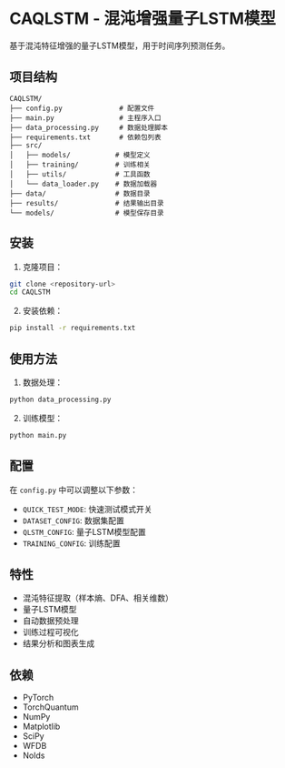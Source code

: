 # CAQLSTM - 混沌增强量子LSTM模型

基于混沌特征增强的量子LSTM模型，用于时间序列预测任务。

## 项目结构

```
CAQLSTM/
├── config.py              # 配置文件
├── main.py                # 主程序入口
├── data_processing.py     # 数据处理脚本
├── requirements.txt       # 依赖包列表
├── src/
│   ├── models/           # 模型定义
│   ├── training/         # 训练相关
│   ├── utils/            # 工具函数
│   └── data_loader.py    # 数据加载器
├── data/                 # 数据目录
├── results/              # 结果输出目录
└── models/               # 模型保存目录
```

## 安装

1. 克隆项目：
```bash
git clone <repository-url>
cd CAQLSTM
```

2. 安装依赖：
```bash
pip install -r requirements.txt
```

## 使用方法

1. 数据处理：
```bash
python data_processing.py
```

2. 训练模型：
```bash
python main.py
```

## 配置

在 `config.py` 中可以调整以下参数：
- `QUICK_TEST_MODE`: 快速测试模式开关
- `DATASET_CONFIG`: 数据集配置
- `QLSTM_CONFIG`: 量子LSTM模型配置
- `TRAINING_CONFIG`: 训练配置

## 特性

- 混沌特征提取（样本熵、DFA、相关维数）
- 量子LSTM模型
- 自动数据预处理
- 训练过程可视化
- 结果分析和图表生成

## 依赖

- PyTorch
- TorchQuantum
- NumPy
- Matplotlib
- SciPy
- WFDB
- Nolds 